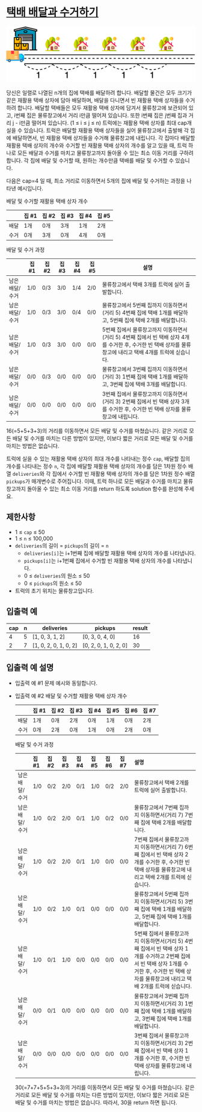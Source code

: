 # [택배 배달과 수거하기](https://school.programmers.co.kr/learn/courses/30/lessons/150369)

![](./image.png)

당신은 일렬로 나열된 n개의 집에 택배를 배달하려 합니다. 배달할 물건은 모두 크기가 같은 재활용 택배 상자에 담아 배달하며, 배달을 다니면서 빈 재활용 택배 상자들을 수거하려 합니다.
배달할 택배들은 모두 재활용 택배 상자에 담겨서 물류창고에 보관되어 있고, i번째 집은 물류창고에서 거리 i만큼 떨어져 있습니다. 또한 i번째 집은 j번째 집과 거리 j - i만큼 떨어져 있습니다. (1 ≤ i ≤ j ≤ n)
트럭에는 재활용 택배 상자를 최대 cap개 실을 수 있습니다. 트럭은 배달할 재활용 택배 상자들을 실어 물류창고에서 출발해 각 집에 배달하면서, 빈 재활용 택배 상자들을 수거해 물류창고에 내립니다. 각 집마다 배달할 재활용 택배 상자의 개수와 수거할 빈 재활용 택배 상자의 개수를 알고 있을 때, 트럭 하나로 모든 배달과 수거를 마치고 물류창고까지 돌아올 수 있는 최소 이동 거리를 구하려 합니다. 각 집에 배달 및 수거할 때, 원하는 개수만큼 택배를 배달 및 수거할 수 있습니다.

다음은 cap=4 일 때, 최소 거리로 이동하면서 5개의 집에 배달 및 수거하는 과정을 나타낸 예시입니다.

배달 및 수거할 재활용 택배 상자 개수

|      | 집 #1 | 집 #2 | 집 #3 | 집 #4 | 집 #5 |
| ---- | ----- | ----- | ----- | ----- | ----- |
| 배달 | 1개   | 0개   | 3개   | 1개   | 2개   |
| 수거 | 0개   | 3개   | 0개   | 4개   | 0개   |

배달 및 수거 과정

|                | 집 #1 | 집 #2 | 집 #3 | 집 #4 | 집 #5 | 설명                                                                                                                                                        |
| -------------- | ----- | ----- | ----- | ----- | ----- | ----------------------------------------------------------------------------------------------------------------------------------------------------------- |
| 남은 배달/수거 | 1/0   | 0/3   | 3/0   | 1/4   | 2/0   | 물류창고에서 택배 3개를 트럭에 실어 출발합니다.                                                                                                             |
| 남은 배달/수거 | 1/0   | 0/3   | 3/0   | 0/4   | 0/0   | 물류창고에서 5번째 집까지 이동하면서(거리 5) 4번째 집에 택배 1개를 배달하고, 5번째 집에 택배 2개를 배달합니다.                                              |
| 남은 배달/수거 | 1/0   | 0/3   | 3/0   | 0/0   | 0/0   | 5번째 집에서 물류창고까지 이동하면서(거리 5) 4번째 집에서 빈 택배 상자 4개를 수거한 후, 수거한 빈 택배 상자를 물류창고에 내리고 택배 4개를 트럭에 싣습니다. |
| 남은 배달/수거 | 0/0   | 0/3   | 0/0   | 0/0   | 0/0   | 물류창고에서 3번째 집까지 이동하면서(거리 3) 1번째 집에 택배 1개를 배달하고, 3번째 집에 택배 3개를 배달합니다.                                              |
| 남은 배달/수거 | 0/0   | 0/0   | 0/0   | 0/0   | 0/0   | 3번째 집에서 물류창고까지 이동하면서(거리 3) 2번째 집에서 빈 택배 상자 3개를 수거한 후, 수거한 빈 택배 상자를 물류창고에 내립니다.                          |

16(=5+5+3+3)의 거리를 이동하면서 모든 배달 및 수거를 마쳤습니다. 같은 거리로 모든 배달 및 수거를 마치는 다른 방법이 있지만, 이보다 짧은 거리로 모든 배달 및 수거를 마치는 방법은 없습니다.

트럭에 실을 수 있는 재활용 택배 상자의 최대 개수를 나타내는 정수 `cap`, 배달할 집의 개수를 나타내는 정수 `n`, 각 집에 배달할 재활용 택배 상자의 개수를 담은 1차원 정수 배열 `deliveries`와 각 집에서 수거할 빈 재활용 택배 상자의 개수를 담은 1차원 정수 배열 `pickups`가 매개변수로 주어집니다. 이때, 트럭 하나로 모든 배달과 수거를 마치고 물류창고까지 돌아올 수 있는 최소 이동 거리를 return 하도록 solution 함수를 완성해 주세요.

## 제한사항

- 1 ≤ `cap` ≤ 50
- 1 ≤ `n` ≤ 100,000
- `deliveries`의 길이 = `pickups`의 길이 = `n`
  - `deliveries[i]`는 i+1번째 집에 배달할 재활용 택배 상자의 개수를 나타냅니다.
  - `pickups[i]`는 i+1번째 집에서 수거할 빈 재활용 택배 상자의 개수를 나타냅니다.
  - 0 ≤ `deliveries`의 원소 ≤ 50
  - 0 ≤ `pickups`의 원소 ≤ 50
- 트럭의 초기 위치는 물류창고입니다.

## 입출력 예

| cap | n   | deliveries            | pickups               | result |
| --- | --- | --------------------- | --------------------- | ------ |
| 4   | 5   | [1, 0, 3, 1, 2]       | [0, 3, 0, 4, 0]       | 16     |
| 2   | 7   | [1, 0, 2, 0, 1, 0, 2] | [0, 2, 0, 1, 0, 2, 0] | 30     |

## 입출력 예 설명

- 입출력 예 #1
  문제 예시와 동일합니다.
- 입출력 예 #2
  배달 및 수거할 재활용 택배 상자 개수

  |      | 집 #1 | 집 #2 | 집 #3 | 집 #4 | 집 #5 | 집 #6 | 집 #7 |
  | ---- | ----- | ----- | ----- | ----- | ----- | ----- | ----- |
  | 배달 | 1개   | 0개   | 2개   | 0개   | 1개   | 0개   | 2개   |
  | 수거 | 0개   | 2개   | 0개   | 1개   | 0개   | 2개   | 0개   |

  배달 및 수거 과정

  |                | 집 #1 | 집 #2 | 집 #3 | 집 #4 | 집 #5 | 집 #6 | 집 #7 | 설명                                                                                                                                                                                                 |
  | -------------- | ----- | ----- | ----- | ----- | ----- | ----- | ----- | ---------------------------------------------------------------------------------------------------------------------------------------------------------------------------------------------------- |
  | 남은 배달/수거 | 1/0   | 0/2   | 2/0   | 0/1   | 1/0   | 0/2   | 2/0   | 물류창고에서 택배 2개를 트럭에 실어 출발합니다.                                                                                                                                                      |
  | 남은 배달/수거 | 1/0   | 0/2   | 2/0   | 0/1   | 1/0   | 0/2   | 0/0   | 물류창고에서 7번째 집까지 이동하면서(거리 7) 7번째 집에 택배 2개를 배달합니다.                                                                                                                       |
  | 남은 배달/수거 | 1/0   | 0/2   | 2/0   | 0/1   | 1/0   | 0/0   | 0/0   | 7번째 집에서 물류창고까지 이동하면서(거리 7) 6번째 집에서 빈 택배 상자 2개를 수거한 후, 수거한 빈 택배 상자를 물류창고에 내리고 택배 2개를 트럭에 싣습니다.                                          |
  | 남은 배달/수거 | 1/0   | 0/2   | 1/0   | 0/1   | 0/0   | 0/0   | 0/0   | 물류창고에서 5번째 집까지 이동하면서(거리 5) 3번째 집에 택배 1개를 배달하고, 5번째 집에 택배 1개를 배달합니다.                                                                                       |
  | 남은 배달/수거 | 1/0   | 0/1   | 1/0   | 0/0   | 0/0   | 0/0   | 0/0   | 5번째 집에서 물류창고까지 이동하면서(거리 5) 4번째 집에서 빈 택배 상자 1개를 수거하고 2번째 집에서 빈 택배 상자 1개를 수거한 후, 수거한 빈 택배 상자를 물류창고에 내리고 택배 2개를 트럭에 싣습니다. |
  | 남은 배달/수거 | 0/0   | 0/1   | 0/0   | 0/0   | 0/0   | 0/0   | 0/0   | 물류창고에서 3번째 집까지 이동하면서(거리 3) 1번째 집에 택배 1개를 배달하고, 3번째 집에 택배 1개를 배달합니다.                                                                                       |
  | 남은 배달/수거 | 0/0   | 0/0   | 0/0   | 0/0   | 0/0   | 0/0   | 0/0   | 3번째 집에서 물류창고까지 이동하면서(거리 3) 2번째 집에서 빈 택배 상자 1개를 수거한 후, 수거한 빈 택배 상자를 물류창고에 내립니다.                                                                   |

  30(=7+7+5+5+3+3)의 거리를 이동하면서 모든 배달 및 수거를 마쳤습니다. 같은 거리로 모든 배달 및 수거를 마치는 다른 방법이 있지만, 이보다 짧은 거리로 모든 배달 및 수거를 마치는 방법은 없습니다.
  따라서, 30을 return 하면 됩니다.
